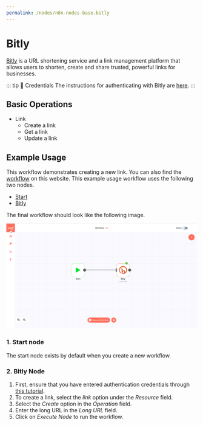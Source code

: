 ```yaml
---
permalink: /nodes/n8n-nodes-base.bitly
---
```


# Bitly

[Bitly](https://bitly.com/) is a URL shortening service and a link management platform that allows users to shorten, create and share trusted, powerful links for businesses.

::: tip 🔑 Credentials
The instructions for authenticating with Bitly are [here](../../../credentials/Bitly).
:::

## Basic Operations

- Link
	- Create a link
	- Get a link
	- Update a link


## Example Usage

This workflow demonstrates creating a new link. You can also find the [workflow](https://n8n.io/workflows/442) on this website. This example usage workflow uses the following two nodes.

- [Start](../../core-nodes/Start)
- [Bitly]()

The final workflow should look like the following image.

![A workflow with the Bitly node](./workflow.png)

### 1. Start node

The start node exists by default when you create a new workflow.

### 2. Bitly Node

1. First, ensure that you have entered authentication credentials through [this tutorial](../../../credentials/Bitly/README.md).
2. To create a link, select the *link* option under the *Resource* field.
3. Select the *Create* option in the *Operation* field.
4. Enter the long URL in the *Long URL* field.
5. Click on *Execute Node* to run the workflow.


